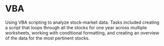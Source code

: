# VBA

Using VBA scripting to analyze stock-market data. Tasks included creating a script that loops through all the stocks for one year across multiple worksheets, working with conditional formatting, and creating an overview of the data for the most pertinent stocks.
